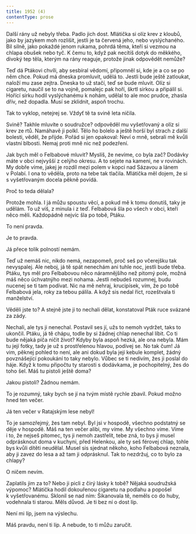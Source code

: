 ```yaml
---
title: 1952 (4)
contentType: prose
---
```


<section>

Další rány už nebyly třeba. Padlo jich dost. Mlátička si olíz krev z kloubů, jako by jazykem moh rozlišit, jestli je ta červená jeho, nebo vyslýchaného. Bil silně, jako pokaždé jenom rukama, pohrdá těma, kteří si vezmou na chlapa obušek nebo tyč. K čemu to, když pak necítíš dotyk do měkkého, divoký tep těla, kterým na rány reaguje, protože jinak odpovědět nemůže?

Teď dá Ptákovi chvíli, aby sesbíral vědomí, připomněl si, kde je a co se po něm chce. Pokud má dneska promluvit, udělá to. Jestli bude ještě zatloukat, naloží mu zase zejtra. Dneska to už stačí, teď se bude mluvit. Olíz si cigaretu, naučil se to na vojně, pomalejc pak hoří, škrtl sirkou a připálil si. Hořící sirku hodil vyslýchanému k nohám, udělal to ale moc prudce, zhasla dřív, než dopadla. Musí se zklidnit, aspoň trochu.

Tak to vyklop, netejrej se. Vždyť tě ta svině leta ničila.

Svině? Takhle mluvíte o soudružce? odpověděl mu vyšetřovaný a olíz si krev ze rtů. Namáhavě ji polkl. Tělo ho bolelo a ještě horší byl strach z další bolesti, věděl, že přijde. Pořád si jen opakoval: Neví o mně, sebrali mě kvůli vlastní blbosti. Nemaj proti mně nic než podezření.

Jak bych měl o Felbabové mluvit? Myslíš, že nevíme, co byla zač? Dodávky máte v obci nejvyšší z celýho okresu. A to sejete na kameni, ne v rovinách. My dobře víme, jakej je rozdíl mezi polem v kopci nad Sázavou a lánem v Polabí. I ona to věděla, proto na tebe tak tlačila. Mlátička měl dojem, že si s vyšetřovaným docela pěkně povídá.

Proč to teda dělala?

Protože mohla. I já můžu spoustu věcí, a pokud mě k tomu donutíš, taky je udělám. To už víš, z minula i z teď. Felbabová šla po všech v obci, kteří něco měli. Každopádně nejvíc šla po tobě, Ptáku.

To není pravda.

Je to pravda.

Já přece tolik polností nemám.

Teď už nemáš nic, nikdo nemá, nezapomeň, proč seš po včerej­šku tak nevyspalej. Ale neboj, já tě spát nenechám ani tuhle noc, jestli bude třeba. Ptáku, tys měl pro Felbabovou něco náramnějšího než pitomý pole, možná máš něco úchvatnýho mezi nohama. Jestli nebudeš rozumnej, budu nucenej se ti tam podívat. Nic na mě nehraj, krucipísek, vím, že po tobě Felbabová jela, roky za tebou pálila. A když sis nedal říct, rozeštvala ti manželství.

Věděli jste to? A stejně jste ji to nechali dělat, konstatoval Pták ruce svázané za zády.

Nechali, ale tys ji nenechal. Postavil ses jí, užs to nemoh vydržet, taks to ukončil. Ptáku, já tě chápu, todle by si žádnej chlap nenechal líbit. Co ti bude nějaká píča ničit život? Kdyby byla aspoň hezká, ale ona nebyla. Mám tu její fotky, tady je už s prostřelenou hlavou, podívej se. No tak čum! Já vim, pěknej pohled to není, ale ani dokud byla její kebule komplet, žádný povznášející pokoukání to taky nebylo. Vůbec se ti nedivím, žes ji poslal do háje. Když k tomu připočtu ty starosti s dodávkama, je pochopitelný, žes do toho šel. Máš tu pistoli ještě doma?

Jakou pistoli? Žádnou nemám.

To je rozumný, taky bych se jí na tvým místě rychle zbavil. Pokud možno hned ten večer.

Já ten večer v Ratajským lese nebyl!

To je samozřejmý, žes tam nebyl. Byl jsi v hospodě, všechno podstatný se děje v hospodě. Máš na ten večer alibi, my víme. My všechno víme. Víme i to, že nejseš pitomec, tys ji nemoh zastřelit, tebe zná, to bys ji musel odprásknout doma v kuchyni, před Helenkou, ale ty seš férovej chlap, tohle bys kvůli dítěti neudělal. Musel sis sjednat někoho, koho Felbabová neznala, aby ji zavez do lesa a až tam ji odprásknul. Tak to nezdržuj, co to bylo za chlapy?

O ničem nevím.

Zaplatils jim za to? Nebo ji picli z čirý lásky k tobě? Nějaká soudružská výpomoc? Mlátička hodil dokouřenou cigaretu na podlahu a popošel k vyšetřovanému. Sklonil se nad ním: Šikanovala tě, neměls co do huby, vodehnala ti starou. Měls důvod. Je ti bez ní o dost líp.

Není mi líp, jsem na výslechu.

Máš pravdu, není ti líp. A nebude, to ti můžu zaručit.

</section>
